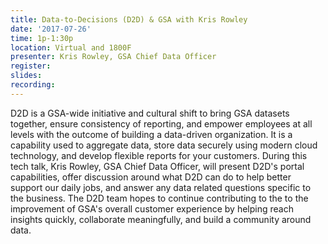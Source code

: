 ```yaml
---
title: Data-to-Decisions (D2D) & GSA with Kris Rowley
date: '2017-07-26'
time: 1p-1:30p
location: Virtual and 1800F
presenter: Kris Rowley, GSA Chief Data Officer
register:
slides:
recording:
---
```


D2D is a GSA-wide initiative and cultural shift to bring GSA datasets together, ensure consistency of reporting, and empower employees at all levels with the outcome of building a data-driven organization. It is a capability used to aggregate data, store data securely using  modern cloud technology, and develop flexible reports for your customers.  During this tech talk, Kris Rowley, GSA Chief Data Officer, will present D2D's portal capabilities, offer discussion around what D2D can do to help better support our daily jobs, and answer any data related questions specific to the business. The D2D team hopes to continue contributing to the to the improvement of GSA's overall customer experience by helping reach insights quickly, collaborate meaningfully, and build a community around data.
